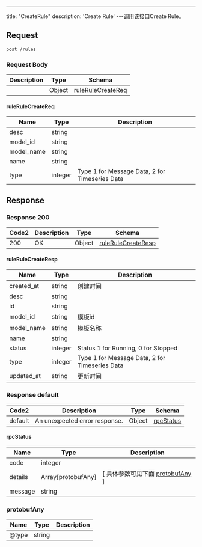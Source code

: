 ---
title: "CreateRule"
description: 'Create Rule'
---调用该接口Create Rule。



## Request


```
post /rules
```

### Request Body 
| Description | Type | Schema |
| ----------- | ------ | ------ |
|  | Object | [ruleRuleCreateReq](#ruleRuleCreateReq) |

#### ruleRuleCreateReq

| Name | Type | Description | 
| ---- | ---- | ----------- |     
| desc | string |  |      
| model_id | string |  |      
| model_name | string |  |      
| name | string |  |      
| type | integer | Type 1 for Message Data, 2 for Timeseries Data |   



## Response

### Response  200 
| Code2 | Description | Type | Schema |
| ---- | ----------- | ------ | ------ |
| 200 | OK | Object | [ruleRuleCreateResp](#ruleRuleCreateResp) |

#### ruleRuleCreateResp

| Name | Type | Description | 
| ---- | ---- | ----------- |     
| created_at | string | 创建时间 |      
| desc | string |  |      
| id | string |  |      
| model_id | string | 模板id |      
| model_name | string | 模板名称 |      
| name | string |  |      
| status | integer | Status 1 for Running, 0 for Stopped |      
| type | integer | Type 1 for Message Data, 2 for Timeseries Data |      
| updated_at | string | 更新时间 |   



### Response  default 
| Code2 | Description | Type | Schema |
| ---- | ----------- | ------ | ------ |
| default | An unexpected error response. | Object | [rpcStatus](#rpcStatus) |

#### rpcStatus

| Name | Type | Description | 
| ---- | ---- | ----------- |     
| code | integer |  |          
| details | Array[protobufAny] |  [ 具体参数可见下面 [protobufAny](#protobufAny) ] |       
| message | string |  |   

### protobufAny
| Name | Type | Description | 
| ---- | ---- | ----------- |     
| @type | string |  |   



